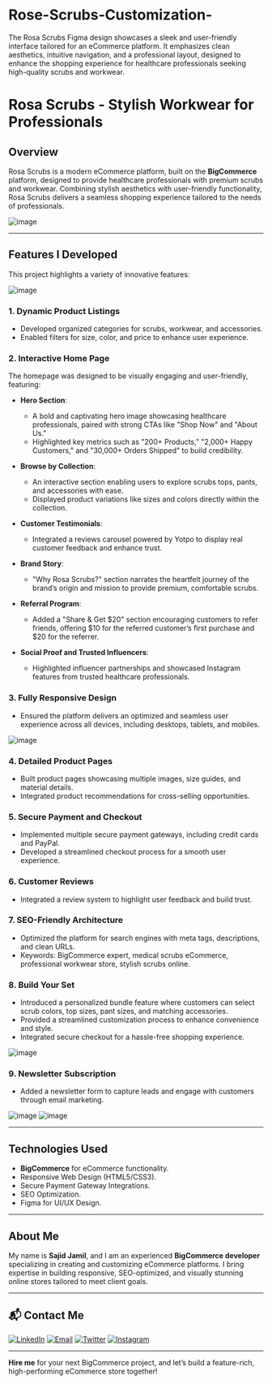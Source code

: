 # Rose-Scrubs-Customization-
The Rosa Scrubs Figma design showcases a sleek and user-friendly interface tailored for an eCommerce platform. It emphasizes clean aesthetics, intuitive navigation, and a professional layout, designed to enhance the shopping experience for healthcare professionals seeking high-quality scrubs and workwear.
# Rosa Scrubs - Stylish Workwear for Professionals

## Overview
Rosa Scrubs is a modern eCommerce platform, built on the **BigCommerce** platform, designed to provide healthcare professionals with premium scrubs and workwear. Combining stylish aesthetics with user-friendly functionality, Rosa Scrubs delivers a seamless shopping experience tailored to the needs of professionals.

![image](https://github.com/user-attachments/assets/734e53f3-6545-4530-8c04-1937f8b0ffde)

---

## Features I Developed

This project highlights a variety of innovative features:

![image](https://github.com/user-attachments/assets/2a91f51f-3a63-4d3f-b9fd-38e529380143)

### 1. **Dynamic Product Listings**
   - Developed organized categories for scrubs, workwear, and accessories.
   - Enabled filters for size, color, and price to enhance user experience.

### 2. **Interactive Home Page**
The homepage was designed to be visually engaging and user-friendly, featuring:

- **Hero Section**: 
  - A bold and captivating hero image showcasing healthcare professionals, paired with strong CTAs like "Shop Now" and "About Us."
  - Highlighted key metrics such as "200+ Products," "2,000+ Happy Customers," and "30,000+ Orders Shipped" to build credibility.

- **Browse by Collection**:
  - An interactive section enabling users to explore scrubs tops, pants, and accessories with ease.
  - Displayed product variations like sizes and colors directly within the collection.

- **Customer Testimonials**:
  - Integrated a reviews carousel powered by Yotpo to display real customer feedback and enhance trust.

- **Brand Story**:
  - "Why Rosa Scrubs?" section narrates the heartfelt journey of the brand’s origin and mission to provide premium, comfortable scrubs.

- **Referral Program**:
  - Added a "Share & Get $20" section encouraging customers to refer friends, offering $10 for the referred customer’s first purchase and $20 for the referrer.

- **Social Proof and Trusted Influencers**:
  - Highlighted influencer partnerships and showcased Instagram features from trusted healthcare professionals.

### 3. **Fully Responsive Design**
   - Ensured the platform delivers an optimized and seamless user experience across all devices, including desktops, tablets, and mobiles.


![image](https://github.com/user-attachments/assets/b26e003d-3c54-44cf-8500-bd4b4485fd87)

### 4. **Detailed Product Pages**
   - Built product pages showcasing multiple images, size guides, and material details.
   - Integrated product recommendations for cross-selling opportunities.

### 5. **Secure Payment and Checkout**
   - Implemented multiple secure payment gateways, including credit cards and PayPal.
   - Developed a streamlined checkout process for a smooth user experience.

### 6. **Customer Reviews**
   - Integrated a review system to highlight user feedback and build trust.

### 7. **SEO-Friendly Architecture**
   - Optimized the platform for search engines with meta tags, descriptions, and clean URLs.
   - Keywords: BigCommerce expert, medical scrubs eCommerce, professional workwear store, stylish scrubs online.

### 8. Build Your Set

- Introduced a personalized bundle feature where customers can select scrub colors, top sizes, pant sizes, and matching accessories.
- Provided a streamlined customization process to enhance convenience and style.
- Integrated secure checkout for a hassle-free shopping experience.

 ![image](https://github.com/user-attachments/assets/c4de6134-201a-45a0-8fd9-5084ec973dbb)

### 9. **Newsletter Subscription**
   - Added a newsletter form to capture leads and engage with customers through email marketing.

![image](https://github.com/user-attachments/assets/de8ffb2c-8f8c-4f68-a291-f4fe9eb0d1c3)
![image](https://github.com/user-attachments/assets/2d4dd636-57a6-472b-a7a2-4ab57ed43898)

---

## Technologies Used
- **BigCommerce** for eCommerce functionality.
- Responsive Web Design (HTML5/CSS3).
- Secure Payment Gateway Integrations.
- SEO Optimization.
- Figma for UI/UX Design.

---

## About Me
My name is **Sajid Jamil**, and I am an experienced **BigCommerce developer** specializing in creating and customizing eCommerce platforms. I bring expertise in building responsive, SEO-optimized, and visually stunning online stores tailored to meet client goals.

---

## 📬 Contact Me

[![LinkedIn](https://img.shields.io/badge/LinkedIn-Connect-blue?style=for-the-badge&logo=linkedin)](https://www.linkedin.com/in/sajid-jameel-721256178/)
[![Email](https://img.shields.io/badge/Email-Contact%20Me-orange?style=for-the-badge&logo=gmail)](mailto:sajidjamil.met@gmail.com)
[![Twitter](https://img.shields.io/badge/Twitter-Connect-red?style=for-the-badge&logo=Twitter)](https://x.com/Metavizpro)
[![Instagram](https://img.shields.io/badge/Instagram-Contact%20Me-pink?style=for-the-badge&logo=Instagram)](https://www.instagram.com/metavizpro/)

---

**Hire me** for your next BigCommerce project, and let’s build a feature-rich, high-performing eCommerce store together!

